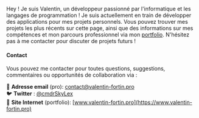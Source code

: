 Hey ! Je suis Valentin, un développeur passionné par l'informatique et les langages de programmation ! Je suis actuellement en train de développer des applications pour mes projets personnels. Vous pouvez trouver mes projets les plus récents sur cette page, ainsi que des informations sur mes compétences et mon parcours professionnel via mon [portfolio](https://www.valentin-fortin.pro). N'hésitez pas à me contacter pour discuter de projets futurs !

#### Contact

Vous pouvez me contacter pour toutes questions, suggestions, commentaires ou opportunités de collaboration via :

📧 **Adresse email** (pro): contact@valentin-fortin.pro<br>
🐦 **Twitter** : [@cmdrSkyLex](https://twitter.com/cmdrSkyLex)</br>
🔗 **Site Internet** (portfolio): [www.valentin-fortin.pro](https://www.valentin-fortin.pro)
